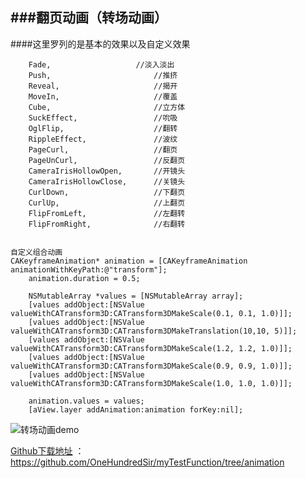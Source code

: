 ###翻页动画（转场动画）
---

####这里罗列的是基本的效果以及自定义效果
```
    Fade,                   //淡入淡出
    Push,                       //推挤
    Reveal,                     //揭开
    MoveIn,                     //覆盖
    Cube,                       //立方体
    SuckEffect,                 //吮吸
    OglFlip,                    //翻转
    RippleEffect,               //波纹
    PageCurl,                   //翻页
    PageUnCurl,                 //反翻页
    CameraIrisHollowOpen,       //开镜头
    CameraIrisHollowClose,      //关镜头
    CurlDown,                   //下翻页
    CurlUp,                     //上翻页
    FlipFromLeft,               //左翻转
    FlipFromRight,              //右翻转


```

```
自定义组合动画
CAKeyframeAnimation* animation = [CAKeyframeAnimation animationWithKeyPath:@"transform"];
    animation.duration = 0.5;
    
    NSMutableArray *values = [NSMutableArray array];
    [values addObject:[NSValue valueWithCATransform3D:CATransform3DMakeScale(0.1, 0.1, 1.0)]];
    [values addObject:[NSValue valueWithCATransform3D:CATransform3DMakeTranslation(10,10, 5)]];
    [values addObject:[NSValue valueWithCATransform3D:CATransform3DMakeScale(1.2, 1.2, 1.0)]];
    [values addObject:[NSValue valueWithCATransform3D:CATransform3DMakeScale(0.9, 0.9, 1.0)]];
    [values addObject:[NSValue valueWithCATransform3D:CATransform3DMakeScale(1.0, 1.0, 1.0)]];
    
    animation.values = values;
    [aView.layer addAnimation:animation forKey:nil];

```
![转场动画demo](http://ww3.sinaimg.cn/mw690/79b09a4djw1f4p7una4gog208k0ew4qt.gif)

[Github下载地址](https://github.com/OneHundredSir/myTestFunction/tree/animation)  ：https://github.com/OneHundredSir/myTestFunction/tree/animation
